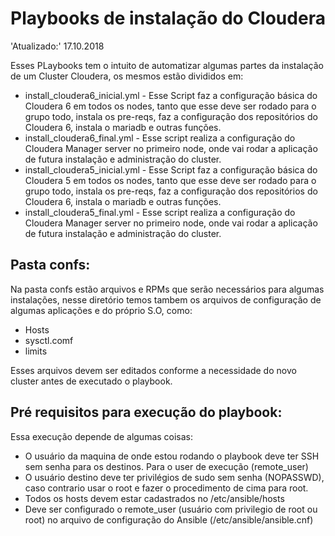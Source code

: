 # Playbooks de instalação do Cloudera

'Atualizado:' 17.10.2018

Esses PLaybooks tem o intuito de automatizar algumas partes da instalação de um Cluster Cloudera, os mesmos estão divididos em:
* install_cloudera6_inicial.yml - Esse Script faz a configuração básica do Cloudera 6 em todos os nodes, tanto que esse deve ser rodado para o grupo todo, instala os pre-reqs, faz a configuração dos repositórios do Cloudera 6, instala o mariadb e outras funções.
* install_cloudera6_final.yml - Esse script realiza a configuração do Cloudera Manager server no primeiro node, onde vai rodar a aplicação de futura instalação e administração do cluster.
* install_cloudera5_inicial.yml - Esse Script faz a configuração básica do Cloudera 5 em todos os nodes, tanto que esse deve ser rodado para o grupo todo, instala os pre-reqs, faz a configuração dos repositórios do Cloudera 6, instala o mariadb e outras funções.
* install_cloudera5_final.yml - Esse script realiza a configuração do Cloudera Manager server no primeiro node, onde vai rodar a aplicação de futura instalação e administração do cluster.

## Pasta confs:
Na pasta confs estão arquivos e RPMs que serão necessários para algumas instalações, nesse diretório temos tambem os arquivos de configuração de algumas aplicações e do próprio S.O, como:
* Hosts
* sysctl.comf
* limits

Esses arquivos devem ser editados conforme a necessidade do novo cluster antes de executado o playbook.

## Pré requisitos para execução do playbook:
Essa execução depende de algumas coisas:
* O usuário da maquina de onde estou rodando o playbook deve ter SSH sem senha para os destinos. Para o user de execução (remote_user)
* O usuário destino deve ter privilégios de sudo sem senha (NOPASSWD), caso contrario usar o root e fazer o procedimento de cima para root.
* Todos os hosts devem estar cadastrados no /etc/ansible/hosts
* Deve ser configurado o remote_user (usuário com privilegio de root ou root) no arquivo de configuração do Ansible (/etc/ansible/ansible.cnf)


